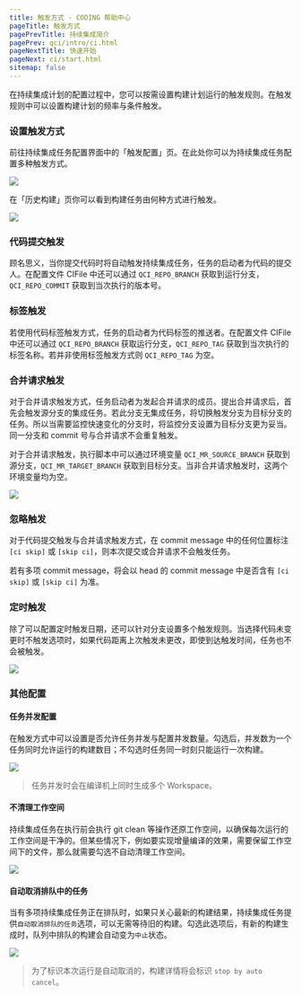 ```yaml
---
title: 触发方式 - CODING 帮助中心
pageTitle: 触发方式
pagePrevTitle: 持续集成简介
pagePrev: qci/intro/ci.html
pageNextTitle: 快速开始
pageNext: ci/start.html
sitemap: false
---
```


在持续集成计划的配置过程中，您可以按需设置构建计划运行的触发规则。在触发规则中可以设置构建计划的频率与条件触发。

### 设置触发方式

前往持续集成任务配置界面中的「触发配置」页。在此处你可以为持续集成任务配置多种触发方式。

![](https://help-assets.codehub.cn/enterprise/20211021153256.png)

在「历史构建」页你可以看到构建任务由何种方式进行触发。

![](https://help-assets.codehub.cn/enterprise/20211021153606.png)

### 代码提交触发

顾名思义，当你提交代码时将自动触发持续集成任务，任务的启动者为代码的提交人。在配置文件 CIFile 中还可以通过 `QCI_REPO_BRANCH` 获取到运行分支，`QCI_REPO_COMMIT` 获取到当次执行的版本号。

### 标签触发

若使用代码标签触发方式，任务的启动者为代码标签的推送者。在配置文件 CIFile 中还可以通过 `QCI_REPO_BRANCH` 获取运行分支，`QCI_REPO_TAG` 获取到当次执行的标签名称。若并非使用标签触发方式则 `QCI_REPO_TAG` 为空。

### 合并请求触发

对于合并请求触发方式，任务启动者为发起合并请求的成员。提出合并请求后，首先会触发源分支的集成任务。若此分支无集成任务，将切换触发分支为目标分支的任务。所以当需要监控快速变化的分支时，将监控分支设置为目标分支更为妥当。同一分支和 commit 号与合并请求不会重复触发。

对于合并请求触发，执行脚本中可以通过环境变量 `QCI_MR_SOURCE_BRANCH` 获取到源分支，`QCI_MR_TARGET_BRANCH` 获取到目标分支。当非合并请求触发时，这两个环境变量均为空。

![](https://help-assets.codehub.cn/enterprise/20211021162323.png)

### 忽略触发

对于代码提交触发与合并请求触发方式，在 commit message 中的任何位置标注 `[ci skip]` 或 `[skip ci]`，则本次提交或合并请求不会触发任务。

若有多项 commit message，将会以 head 的 commit message 中是否含有 `[ci skip]` 或 `[skip ci]` 为准。

### 定时触发

除了可以配置定时触发日期，还可以针对分支设置多个触发规则。当选择代码未变更时不触发选项时，如果代码距离上次触发未更改，即使到达触发时间，任务也不会被触发。

![](https://help-assets.codehub.cn/enterprise/20211021164207.png)

### 其他配置

#### 任务并发配置

在触发方式中可以设置是否允许任务并发与配置并发数量。勾选后，并发数为一个任务同时允许运行的构建数目；不勾选时任务同一时刻只能运行一次构建。

![](https://help-assets.codehub.cn/enterprise/20211021164941.png)

> 任务并发时会在编译机上同时生成多个 Workspace。

#### 不清理工作空间

持续集成任务在执行前会执行 git clean 等操作还原工作空间，以确保每次运行的工作空间是干净的。但某些情况下，例如要实现增量编译的效果，需要保留工作空间下的文件，那么就需要勾选不自动清理工作空间。

![](https://help-assets.codehub.cn/enterprise/20211021170703.png)

#### 自动取消排队中的任务

当有多项持续集成任务正在排队时，如果只关心最新的构建结果，持续集成任务提供`自动取消排队的任务`选项，可以无需等待旧的构建。勾选此选项后，有新的构建生成时，队列中排队的构建会自动变为`中止`状态。

![](https://help-assets.codehub.cn/enterprise/20211021172409.png)

> 为了标识本次运行是自动取消的，构建详情将会标识 `stop by auto cancel`。


